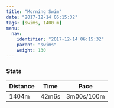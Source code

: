 ```yaml
---
title: "Morning Swim"
date: "2017-12-14 06:15:32"
tags: [swims, 1400 m]
menu:
  nav:
    identifier: "2017-12-14 06:15:32"
    parent: "swims"
    weight: 130
---
```


### Stats

| Distance | Time | Pace |
|----------|------|------|
|1404m|42m6s|3m00s/100m|
